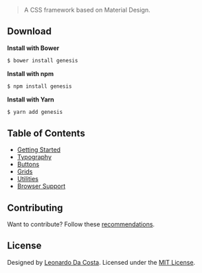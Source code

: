 > A CSS framework based on Material Design.

## Download

**Install with Bower**

```sh
$ bower install genesis
```

**Install with npm**

```sh
$ npm install genesis
```

**Install with Yarn**

```sh
$ yarn add genesis
```

## Table of Contents

- [Getting Started]()
- [Typography]()
- [Buttons]()
- [Grids]()
- [Utilities]()
- [Browser Support]()

## Contributing

Want to contribute? Follow these [recommendations](https://github.com/costaleonardo/css-genesis-framework/blob/master/.github/contributing.md).

## License

Designed by [Leonardo Da Costa](https://costaleonardo.github.io/). Licensed under the [MIT License](https://opensource.org/licenses/MIT).
